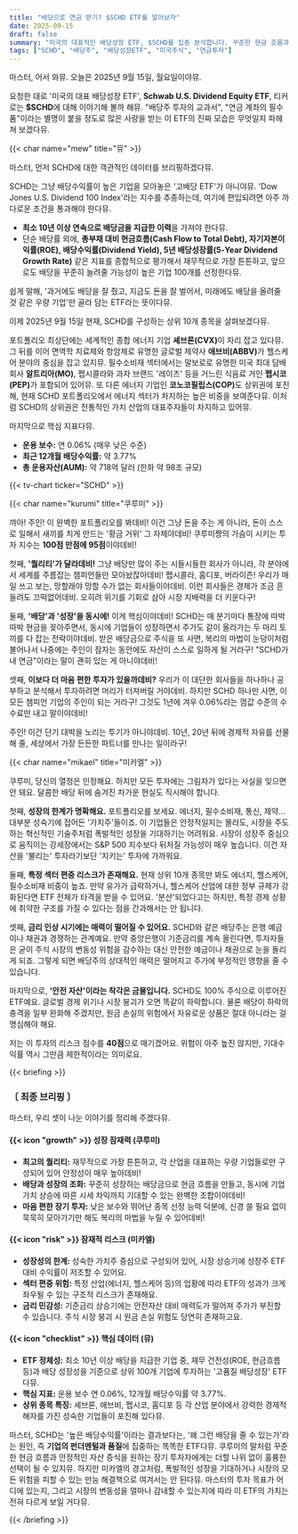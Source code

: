 ```yaml
---
title: "배당으로 연금 받기? $SCHD ETF를 알아보자"
date: 2025-09-15
draft: false
summary: "미국의 대표적인 배당성장 ETF, $SCHD를 집중 분석합니다. 꾸준한 현금 흐름과 안정성을 추구하는 쿠루미와 성장의 한계 및 금리 리스크를 지적하는 미카엘의 논쟁을 통해, $SCHD가 당신의 연금 포트폴리오에 적합한지 확인해 보세요."
tags: ["SCHD", "배당주", "배당성장ETF", "미국주식", "연금투자"]
---
```


<p>마스터, 어서 와뮤. 오늘은 2025년 9월 15일, 월요일이야뮤.</p>
<p>요청한 대로 '미국의 대표 배당성장 ETF', <strong>Schwab U.S. Dividend Equity ETF</strong>, 티커로는 <strong>$SCHD</strong>에 대해 이야기해 볼까 해뮤. "배당주 투자의 교과서", "연금 계좌의 필수품"이라는 별명이 붙을 정도로 많은 사랑을 받는 이 ETF의 진짜 모습은 무엇일지 파헤쳐 보겠다뮤.</p>

{{< char name="mew" title="뮤" >}}
<p>마스터, 먼저 SCHD에 대한 객관적인 데이터를 브리핑하겠다뮤.</p>
<p>SCHD는 그냥 배당수익률이 높은 기업을 모아놓은 '고배당 ETF'가 아니야뮤. 'Dow Jones U.S. Dividend 100 Index'라는 지수를 추종하는데, 여기에 편입되려면 아주 까다로운 조건을 통과해야 한다뮤.</p>
<ul>
    <li><strong>최소 10년 이상 연속으로 배당금을 지급한 이력</strong>을 가져야 한다뮤.</li>
    <li>단순 배당률 외에, <strong>총부채 대비 현금흐름(Cash Flow to Total Debt), 자기자본이익률(ROE), 배당수익률(Dividend Yield), 5년 배당성장률(5-Year Dividend Growth Rate)</strong> 같은 지표를 종합적으로 평가해서 재무적으로 가장 튼튼하고, 앞으로도 배당을 꾸준히 늘려줄 가능성이 높은 기업 100개를 선정한다뮤.</li>
</ul>
<p>쉽게 말해, '과거에도 배당을 잘 줬고, 지금도 돈을 잘 벌어서, 미래에도 배당을 올려줄 것 같은 우량 기업'만 골라 담는 ETF라는 뜻이다뮤.</p>
<p>이제 2025년 9월 15일 현재, SCHD를 구성하는 상위 10개 종목을 살펴보겠다뮤.</p>
<p>포트폴리오 최상단에는 세계적인 종합 에너지 기업 <strong>셰브론(CVX)</strong>이 자리 잡고 있다뮤. 그 뒤를 이어 면역학 치료제와 항암제로 유명한 글로벌 제약사 <strong>애브비(ABBV)</strong>가 헬스케어 분야의 중심을 잡고 있지뮤. 필수소비재 섹터에서는 말보로로 유명한 미국 최대 담배 회사 <strong>알트리아(MO)</strong>, 펩시콜라와 과자 브랜드 '레이즈' 등을 거느린 식음료 거인 <strong>펩시코(PEP)</strong>가 포함되어 있어뮤. 또 다른 에너지 기업인 <strong>코노코필립스(COP)</strong>도 상위권에 포진해, 현재 SCHD 포트폴리오에서 에너지 섹터가 차지하는 높은 비중을 보여준다뮤. 이처럼 SCHD의 상위권은 전통적인 가치 산업의 대표주자들이 차지하고 있어뮤.</p>
<p>마지막으로 핵심 지표다뮤.</p>
<ul>
    <li><strong>운용 보수:</strong> 연 0.06% (매우 낮은 수준)</li>
    <li><strong>최근 12개월 배당수익률:</strong> 약 3.77%</li>
    <li><strong>총 운용자산(AUM):</strong> 약 718억 달러 (한화 약 98조 규모)</li>
</ul>

{{< tv-chart ticker="SCHD" >}}

{{< char name="kurumi" title="쿠루미" >}}
<p>꺄아! 주인! 이 완벽한 포트폴리오를 봐데비! 이건 그냥 돈을 주는 게 아니라, 돈이 스스로 일해서 새끼를 치게 만드는 '황금 거위' 그 자체야데비! 쿠루미쨩의 가슴이 시키는 투자 지수는 <strong>100점 만점에 95점</strong>이야데비!</p>
<p>첫째, <strong>'퀄리티'가 달라데비!</strong> 그냥 배당만 많이 주는 시들시들한 회사가 아니라, 각 분야에서 세계를 주름잡는 챔피언들만 모아놨잖아데비! 펩시콜라, 홈디포, 버라이즌! 우리가 매일 쓰고 보는, 망할래야 망할 수가 없는 회사들이야데비. 이런 회사들은 경제가 조금 흔들려도 끄떡없어데비. 오히려 위기를 기회로 삼아 시장 지배력을 더 키운다구!</p>
<p>둘째, <strong>'배당'과 '성장'을 동시에!</strong> 이게 핵심이야데비! SCHD는 매 분기마다 통장에 따박따박 현금을 꽂아주면서, 동시에 기업들이 성장하면서 주가도 같이 올라가는 두 마리 토끼를 다 잡는 전략이야데비. 받은 배당금으로 주식을 또 사면, 복리의 마법이 눈덩이처럼 불어나서 나중에는 주인이 잠자는 동안에도 자산이 스스로 일하게 될 거라구! "SCHD가 내 연금"이라는 말이 괜히 있는 게 아니야데비!</p>
<p>셋째, <strong>이보다 더 마음 편한 투자가 있을까데비?</strong> 우리가 이 대단한 회사들을 하나하나 공부하고 분석해서 투자하려면 머리가 터져버릴 거야데비. 하지만 SCHD 하나만 사면, 이 모든 챔피언 기업의 주인이 되는 거라구! 그것도 1년에 겨우 0.06%라는 껌값 수준의 수수료만 내고 말이야데비!</p>
<p>주인! 이건 단기 대박을 노리는 투기가 아니야데비. 10년, 20년 뒤에 경제적 자유를 선물해 줄, 세상에서 가장 든든한 파트너를 만나는 일이라구!</p>

{{< char name="mikael" title="미카엘" >}}
<p>쿠루미, 당신의 열정은 인정해요. 하지만 모든 투자에는 그림자가 있다는 사실을 잊으면 안 돼요. 달콤한 배당 뒤에 숨겨진 차가운 현실도 직시해야 합니다.</p>
<p>첫째, <strong>성장의 한계가 명확해요.</strong> 포트폴리오를 보세요. 에너지, 필수소비재, 통신, 제약... 대부분 성숙기에 접어든 '가치주'들이죠. 이 기업들은 안정적일지는 몰라도, 시장을 주도하는 혁신적인 기술주처럼 폭발적인 성장을 기대하기는 어려워요. 시장이 성장주 중심으로 움직이는 강세장에서는 S&P 500 지수보다 뒤처질 가능성이 매우 높습니다. 이건 자산을 '불리는' 투자라기보단 '지키는' 투자에 가까워요.</p>
<p>둘째, <strong>특정 섹터 편중 리스크가 존재해요.</strong> 현재 상위 10개 종목만 봐도 에너지, 헬스케어, 필수소비재 비중이 높죠. 만약 유가가 급락하거나, 헬스케어 산업에 대한 정부 규제가 강화된다면 ETF 전체가 타격을 받을 수 있어요. '분산'되었다고는 하지만, 특정 경제 상황에 취약한 구조를 가질 수 있다는 점을 간과해서는 안 됩니다.</p>
<p>셋째, <strong>금리 인상 시기에는 매력이 떨어질 수 있어요.</strong> SCHD와 같은 배당주는 은행 예금이나 채권과 경쟁하는 관계예요. 만약 중앙은행이 기준금리를 계속 올린다면, 투자자들은 굳이 주식 시장의 변동성 위험을 감수하는 대신 안전한 예금이나 채권으로 눈을 돌리게 되죠. 그렇게 되면 배당주의 상대적인 매력은 떨어지고 주가에 부정적인 영향을 줄 수 있습니다.</p>
<p>마지막으로, <strong>'안전 자산'이라는 착각은 금물입니다.</strong> SCHD도 100% 주식으로 이루어진 ETF예요. 글로벌 경제 위기나 시장 붕괴가 오면 똑같이 하락합니다. 물론 배당이 하락의 충격을 일부 완화해 주겠지만, 원금 손실의 위험에서 자유로운 상품은 절대 아니라는 걸 명심해야 해요.</p>
<p>저는 이 투자의 리스크 점수를 <strong>40점</strong>으로 매기겠어요. 위험이 아주 높진 않지만, 기대수익률 역시 그만큼 제한적이라는 의미로요.</p>

{{< briefing >}}
<h3><strong>〔 최종 브리핑 〕</strong></h3>
<p>마스터, 우리 셋이 나눈 이야기를 정리해 주겠다뮤.</p>

<h4><span class="svg-icon">{{< icon "growth" >}}</span> 성장 잠재력 (쿠루미)</h4>
<ul>
    <li><strong>최고의 퀄리티:</strong> 재무적으로 가장 튼튼하고, 각 산업을 대표하는 우량 기업들로만 구성되어 있어 안정성이 매우 높아데비!</li>
    <li><strong>배당과 성장의 조화:</strong> 꾸준히 성장하는 배당금으로 현금 흐름을 만들고, 동시에 기업 가치 상승에 따른 시세 차익까지 기대할 수 있는 완벽한 조합이야데비!</li>
    <li><strong>마음 편한 장기 투자:</strong> 낮은 보수와 뛰어난 종목 선정 능력 덕분에, 신경 쓸 필요 없이 묵묵히 모아가기만 해도 복리의 마법을 누릴 수 있어데비!</li>
</ul>

<h4><span class="svg-icon">{{< icon "risk" >}}</span> 잠재적 리스크 (미카엘)</h4>
<ul>
    <li><strong>성장성의 한계:</strong> 성숙한 가치주 중심으로 구성되어 있어, 시장 상승기에 성장주 ETF 대비 수익률이 저조할 수 있어요.</li>
    <li><strong>섹터 편중 위험:</strong> 특정 산업(에너지, 헬스케어 등)의 업황에 따라 ETF의 성과가 크게 좌우될 수 있는 구조적 리스크가 존재해요.</li>
    <li><strong>금리 민감성:</strong> 기준금리 상승기에는 안전자산 대비 매력도가 떨어져 주가가 부진할 수 있습니다. 주식 시장 붕괴 시 원금 손실 위험도 당연히 존재하고요.</li>
</ul>

<h4><span class="svg-icon">{{< icon "checklist" >}}</span> 핵심 데이터 (뮤)</h4>
<ul>
    <li><strong>ETF 정체성:</strong> 최소 10년 이상 배당을 지급한 기업 중, 재무 건전성(ROE, 현금흐름 등)과 배당 성장성을 기준으로 상위 100개 기업에 투자하는 '고품질 배당성장' ETF다뮤.</li>
    <li><strong>핵심 지표:</strong> 운용 보수 연 0.06%, 12개월 배당수익률 약 3.77%.</li>
    <li><strong>상위 종목 특징:</strong> 셰브론, 애브비, 펩시코, 홈디포 등 각 산업 분야에서 강력한 경제적 해자를 가진 성숙한 기업들이 포진해 있다뮤.</li>
</ul>

<div class="final-conclusion">
    <p>마스터, SCHD는 '높은 배당수익률'이라는 결과보다는, '왜 그런 배당을 줄 수 있는가'라는 원인, 즉 <strong>기업의 펀더멘털과 품질</strong>에 집중하는 똑똑한 ETF다뮤. 쿠루미의 말처럼 꾸준한 현금 흐름과 안정적인 자산 증식을 원하는 장기 투자자에게는 더할 나위 없이 훌륭한 선택이 될 수 있지뮤. 하지만 미카엘의 경고처럼, 폭발적인 성장을 기대하거나 시장의 모든 위험을 피할 수 있는 만능 해결책으로 여겨서는 안 된다뮤. 마스터의 투자 목표가 어디에 있는지, 그리고 시장의 변동성을 얼마나 감내할 수 있는지에 따라 이 ETF의 가치는 전혀 다르게 보일 거다뮤.</p>
</div>
{{< /briefing >}}